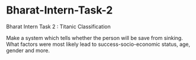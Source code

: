 # Bharat-Intern-Task-2
Bharat Intern Task 2 : Titanic Classification

Make a system which tells whether the person will be
save from sinking. What factors were
most likely lead to success-socio-economic
status, age, gender and more.
